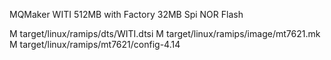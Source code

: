 MQMaker WITI 512MB with Factory 32MB Spi NOR Flash

M target/linux/ramips/dts/WITI.dtsi
M target/linux/ramips/image/mt7621.mk
M target/linux/ramips/mt7621/config-4.14
